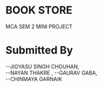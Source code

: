 #   BOOK STORE
MCA SEM 2 MINI PROJECT
# Submitted By

--JIGYASU SINGH CHOUHAN,			
--NAYAN THAKRE ,
--GAURAV GABA,	
--CHINMAYA GARNAIK



